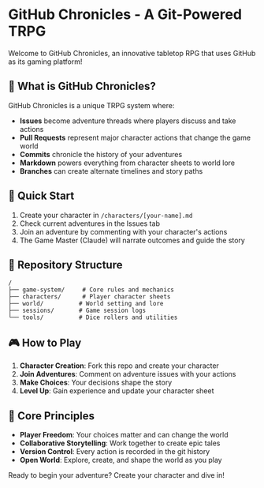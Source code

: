 # GitHub Chronicles - A Git-Powered TRPG

Welcome to GitHub Chronicles, an innovative tabletop RPG that uses GitHub as its gaming platform!

## 🎲 What is GitHub Chronicles?

GitHub Chronicles is a unique TRPG system where:
- **Issues** become adventure threads where players discuss and take actions
- **Pull Requests** represent major character actions that change the game world
- **Commits** chronicle the history of your adventures
- **Markdown** powers everything from character sheets to world lore
- **Branches** can create alternate timelines and story paths

## 🚀 Quick Start

1. Create your character in `/characters/[your-name].md`
2. Check current adventures in the Issues tab
3. Join an adventure by commenting with your character's actions
4. The Game Master (Claude) will narrate outcomes and guide the story

## 📁 Repository Structure

```
/
├── game-system/     # Core rules and mechanics
├── characters/      # Player character sheets
├── world/          # World setting and lore
├── sessions/       # Game session logs
└── tools/          # Dice rollers and utilities
```

## 🎮 How to Play

1. **Character Creation**: Fork this repo and create your character
2. **Join Adventures**: Comment on adventure issues with your actions
3. **Make Choices**: Your decisions shape the story
4. **Level Up**: Gain experience and update your character sheet

## 🎯 Core Principles

- **Player Freedom**: Your choices matter and can change the world
- **Collaborative Storytelling**: Work together to create epic tales
- **Version Control**: Every action is recorded in the git history
- **Open World**: Explore, create, and shape the world as you play

Ready to begin your adventure? Create your character and dive in!